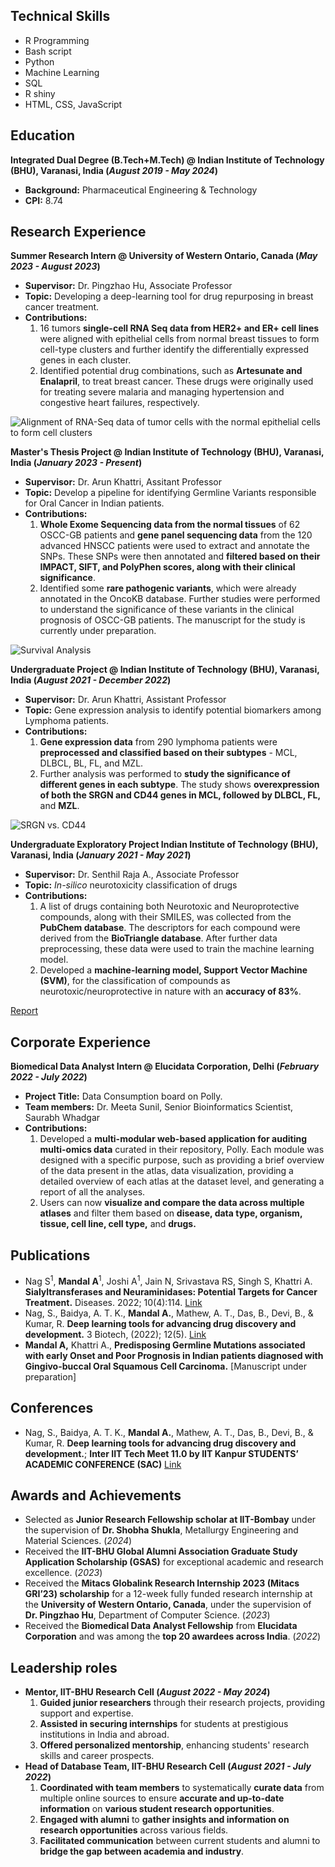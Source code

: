 ## **Technical Skills**  
- R Programming  
- Bash script  
- Python  
- Machine Learning  
- SQL  
- R shiny
- HTML, CSS, JavaScript  
  
## **Education**  
**Integrated Dual Degree (B.Tech+M.Tech) @ Indian Institute of Technology (BHU), Varanasi, India (_August 2019 - May 2024_)**  
- **Background:** Pharmaceutical Engineering & Technology  
- **CPI:** 8.74   

## **Research Experience**  
**Summer Research Intern @ University of Western Ontario, Canada (_May 2023 - August 2023_)** 
- **Supervisor:** Dr. Pingzhao Hu, Associate Professor
- **Topic:** Developing a deep-learning tool for drug repurposing in breast cancer treatment.   
- **Contributions:**  
  1. 16 tumors **single-cell RNA Seq data from HER2+ and ER+ cell lines** were aligned with epithelial cells from normal breast tissues to form cell-type clusters and further identify the differentially expressed genes in each cluster.  
  2. Identified potential drug combinations, such as **Artesunate and Enalapril**, to treat breast cancer. These drugs were originally used for treating severe malaria and managing hypertension and congestive heart failures, respectively.  

![Alignment of RNA-Seq data of tumor cells with the normal epithelial cells to form cell clusters](/asset/img/UWO.jpg)  

**Master's Thesis Project @ Indian Institute of Technology (BHU), Varanasi, India (_January 2023 - Present_)**  
- **Supervisor:** Dr. Arun Khattri, Assitant Professor  
- **Topic:** Develop a pipeline for identifying Germline Variants responsible for Oral Cancer in Indian patients.
- **Contributions:**  
  1. **Whole Exome Sequencing data from the normal tissues** of 62 OSCC-GB patients and **gene panel sequencing data** from the 120 advanced HNSCC patients were used to extract and annotate the SNPs. These SNPs were then annotated and **filtered based on their IMPACT, SIFT, and PolyPhen scores, along with their clinical significance**.  
  2. Identified some **rare pathogenic variants**, which were already annotated in the OncoKB database. Further studies were performed to understand the significance of these variants in the clinical prognosis of OSCC-GB patients. The manuscript for the study is currently under preparation.  

![Survival Analysis](/asset/img/Survival.jpg)  

**Undergraduate Project @ Indian Institute of Technology (BHU), Varanasi, India (_August 2021 - December 2022_)**  
- **Supervisor:** Dr. Arun Khattri, Assistant Professor  
- **Topic:** Gene expression analysis to identify potential biomarkers among Lymphoma patients.  
- **Contributions:**  
  1. **Gene expression data** from 290 lymphoma patients were **preprocessed and classified based on their subtypes** - MCL, DLBCL, BL, FL, and MZL.  
  2. Further analysis was performed to **study the significance of different genes in each subtype**. The study shows **overexpression of both the SRGN and CD44 genes in MCL, followed by DLBCL, FL,** and **MZL**.  

![SRGN vs. CD44](/asset/img/srgn_cd44.png)

**Undergraduate Exploratory Project Indian Institute of Technology (BHU), Varanasi, India (_January 2021 - May 2021_)**  
- **Supervisor:** Dr. Senthil Raja A., Associate Professor
- **Topic:** _In-silico_ neurotoxicity classification of drugs
- **Contributions:**  
  1. A list of drugs containing both Neurotoxic and Neuroprotective compounds, along with their SMILES, was collected from the **PubChem database**. The descriptors for each compound were derived from the **BioTriangle database**. After further data preprocessing, these data were used to train the machine learning model.
  2. Developed a **machine-learning model, Support Vector Machine (SVM)**, for the classification of compounds as neurotoxic/neuroprotective in nature with an **accuracy of 83%**.

[Report](/asset/img/Exploratory.pdf)

## **Corporate Experience**  
**Biomedical Data Analyst Intern @ Elucidata Corporation, Delhi (_February 2022 - July 2022_)**  
- **Project Title:** Data Consumption board on Polly.  
- **Team members:** Dr. Meeta Sunil, Senior Bioinformatics Scientist, Saurabh Whadgar  
- **Contributions:**  
  1. Developed a **multi-modular web-based application for auditing multi-omics data** curated in their repository, Polly. Each module was designed with a specific purpose, such as providing a brief overview of the data present in the atlas, data visualization, providing a detailed overview of each atlas at the dataset level, and generating a report of all the analyses.  
  2. Users can now **visualize and compare the data across multiple atlases** and filter them based on **disease, data type, organism, tissue, cell line, cell type,** and **drugs.**  
 
## **Publications**  
- Nag S<sup>1</sup>, **Mandal A**<sup>1</sup>, Joshi A<sup>1</sup>, Jain N, Srivastava RS, Singh S, Khattri A. **Sialyltransferases and Neuraminidases: Potential Targets for Cancer Treatment.** Diseases. 2022; 10(4):114. [Link](https://doi.org/10.3390/diseases10040114)    
- Nag, S., Baidya, A. T. K., **Mandal A.**, Mathew, A. T., Das, B., Devi, B., & Kumar, R. **Deep learning tools for advancing drug discovery and development.** 3 Biotech, (2022); 12(5).
  [Link](https://doi.org/10.1007/s13205-022-03165-8)  
- **Mandal A,** Khattri A., **Predisposing Germline Mutations associated with early Onset and Poor Prognosis in Indian patients diagnosed with Gingivo-buccal Oral Squamous Cell Carcinoma.** [Manuscript under preparation]  

## **Conferences**  
- Nag, S., Baidya, A. T. K., **Mandal A.**, Mathew, A. T., Das, B., Devi, B., & Kumar, R. **Deep learning tools for advancing drug discovery and development.**; **Inter IIT Tech Meet 11.0 by IIT Kanpur STUDENTS’ ACADEMIC CONFERENCE (SAC)** [Link](https://doi.org/10.1007/s13205-022-03165-8)  

## **Awards and Achievements**  
- Selected as **Junior Research Fellowship scholar at IIT-Bombay** under the supervision of **Dr. Shobha Shukla**, Metallurgy Engineering and Material Sciences. (_2024_)  
- Received the **IIT-BHU Global Alumni Association Graduate Study Application Scholarship (GSAS)** for exceptional academic and research excellence. (_2023_)  
- Received the **Mitacs Globalink Research Internship 2023 (Mitacs GRI’23) scholarship** for a 12-week fully funded research internship at the **University of Western Ontario, Canada**, under the supervision of **Dr. Pingzhao Hu**, Department of Computer Science. (_2023_)  
- Received the **Biomedical Data Analyst Fellowship** from **Elucidata Corporation** and was among the **top 20 awardees across India**. (_2022_)  

## **Leadership roles**
- **Mentor, IIT-BHU Research Cell (_August 2022 - May 2024_)**  
  1. **Guided junior researchers** through their research projects, providing support and expertise.  
  2. **Assisted in securing internships** for students at prestigious institutions in India and abroad.  
  3. **Offered personalized mentorship**, enhancing students' research skills and career prospects.  
- **Head of Database Team, IIT-BHU Research Cell (_August 2021 - July 2022_)**  
  1. **Coordinated with team members** to systematically **curate data** from multiple online sources to ensure **accurate and up-to-date information** on **various student research opportunities**.  
  2. **Engaged with alumni** to **gather insights and information on research opportunities** across various fields.  
  3. **Facilitated communication** between current students and alumni to **bridge the gap between academia and industry**.  
